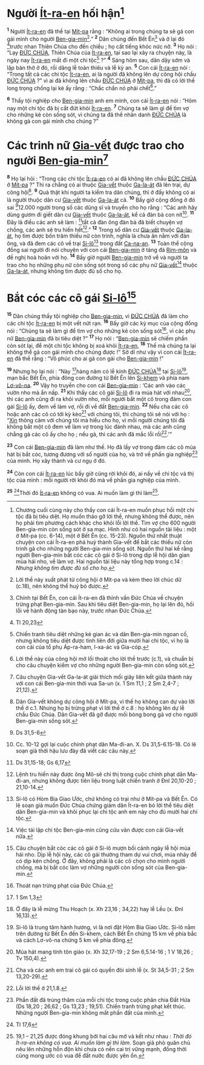 # Người [Ít-ra-en]() hối hận[^1]
<sup><b>1</b></sup> Người [Ít-ra-en]() đã thề tại [Mít-pa]() rằng : “Không ai trong chúng ta sẽ gả con gái mình cho người [Ben-gia-min]()[^2].” <sup><b>2</b></sup> Dân chúng đến Bết Ên[^3] và ở lại đó [^1*]trước nhan Thiên Chúa cho đến chiều ; họ cất tiếng khóc nức nở. <sup><b>3</b></sup> Họ nói : “Lạy [ĐỨC CHÚA](), Thiên Chúa của [Ít-ra-en](), tại sao lại xảy ra chuyện này, là ngày nay [Ít-ra-en]() mất đi một chi tộc[^4] ?” <sup><b>4</b></sup> Sáng hôm sau, dân dậy sớm và lập bàn thờ ở đó, rồi dâng lễ toàn thiêu và lễ kỳ an. <sup><b>5</b></sup> Con cái [Ít-ra-en]() nói : “Trong tất cả các chi tộc [Ít-ra-en](), ai là người đã không lên dự công hội chầu [ĐỨC CHÚA]() ?” vì ai đã không lên chầu [ĐỨC CHÚA]() ở [Mít-pa](), thì đã có lời thề long trọng chống lại kẻ ấy rằng : “Chắc chắn nó phải chết[^5].”

<sup><b>6</b></sup> Thấy tội nghiệp cho [Ben-gia-min]() anh em mình, con cái [Ít-ra-en]() nói : “Hôm nay một chi tộc đã bị cắt đứt khỏi [Ít-ra-en](). <sup><b>7</b></sup> Chúng ta sẽ làm gì để tìm vợ cho những kẻ còn sống sót, vì chúng ta đã thề nhân danh [ĐỨC CHÚA]() là không gả con gái mình cho chúng ?”


# Các trinh nữ [Gia-vết]() được trao cho người [Ben-gia-min]()[^6]
<sup><b>8</b></sup> Họ lại hỏi : “Trong các chi tộc [Ít-ra-en]() có ai đã không lên chầu [ĐỨC CHÚA]() ở [Mít-pa]() ?” Thì ra chẳng có ai thuộc [Gia-vết]() thuộc [Ga-la-át]() đã lên trại, dự công hội[^7]. <sup><b>9</b></sup> Quả thật khi người ta kiểm tra dân chúng, thì ở đấy không có ai là người thuộc dân cư [Gia-vết]() thuộc [Ga-la-át]() cả. <sup><b>10</b></sup> Bấy giờ cộng đồng ở đó sai [^2*]12.000 người trong số các dũng sĩ và truyền cho họ rằng : “Các anh hãy dùng gươm đi giết dân cư [Gia-vết]() thuộc [Ga-la-át](), kể cả đàn bà con nít[^8]. <sup><b>11</b></sup> Đây là điều các anh sẽ làm : [^3*]tất cả đàn ông đàn bà đã biết chuyện vợ chồng, các anh sẽ tru hiến hết[^9].” <sup><b>12</b></sup> Trong số dân cư [Gia-vết]() thuộc [Ga-la-át](), họ tìm được bốn trăm thiếu nữ còn trinh, nghĩa là chưa ăn nằm với đàn ông, và đã đem các cô về trại [Si-lô]()[^10] trong đất [Ca-na-an](). <sup><b>13</b></sup> Toàn thể cộng đồng sai người đi nói chuyện với con cái [Ben-gia-min]() ở tảng đá [Rim-môn]() và đề nghị hoà hoãn với họ. <sup><b>14</b></sup> Bấy giờ người [Ben-gia-min]() trở về và người ta trao cho họ những phụ nữ còn sống sót trong số các phụ nữ [Gia-vết]()[^11] thuộc [Ga-la-át](), nhưng không tìm được đủ số cho họ.


# Bắt cóc các cô gái [Si-lô]()[^12]
<sup><b>15</b></sup> Dân chúng thấy tội nghiệp cho [Ben-gia-min](), vì [ĐỨC CHÚA]() đã làm cho các chi tộc [Ít-ra-en]() bị một vết nứt rạn. <sup><b>16</b></sup> Bấy giờ các kỳ mục của cộng đồng nói : “Chúng ta sẽ làm gì để tìm vợ cho những kẻ còn sống sót[^13], vì các phụ nữ [Ben-gia-min]() đã bị tiêu diệt ?” <sup><b>17</b></sup> Họ nói : “[Ben-gia-min]() sẽ chiếm phần còn sót lại, để một chi tộc không bị xoá khỏi [Ít-ra-en](), <sup><b>18</b></sup> Thế mà chúng ta lại không thể gả con gái mình cho chúng được !” Sở dĩ như vậy vì con cái [Ít-ra-en]() đã thề rằng : “Vô phúc cho ai gả con gái cho [Ben-gia-min]() !”

<sup><b>19</b></sup> Nhưng họ lại nói : “Này [^4*]hàng năm có lễ kính [ĐỨC CHÚA]()[^14] tại [Si-lô]()[^15], mạn bắc Bết Ên, phía đông con đường từ Bết Ên lên [Si-khem]() và phía nam [Lơ-vô-na](). <sup><b>20</b></sup> Vậy họ truyền cho con cái [Ben-gia-min]() : ‘Các anh vào các vườn nho mà ẩn nấp. <sup><b>21</b></sup> Khi thấy các cô gái [Si-lô]() đi ra múa hát với nhau[^16], thì các anh cũng đi ra khỏi vườn nho, mỗi người bắt một cô trong đám con gái [Si-lô]() ấy, đem về làm vợ, rồi đi về đất [Ben-gia-min](). <sup><b>22</b></sup> Nếu cha các cô hoặc anh các cô có tới kỳ kèo[^17] với chúng tôi, thì chúng tôi sẽ nói với họ : “[Xin]() thông cảm với chúng tôi mà hiểu cho họ, vì mỗi người chúng tôi đã không bắt một cô đem về làm vợ trong lúc đánh nhau, mà các anh cũng chẳng gả các cô ấy cho họ ; nếu gả, thì các anh đã mắc lỗi rồi[^18].’”

<sup><b>23</b></sup> Con cái [Ben-gia-min]() đã làm như thế. Họ đã lấy vợ trong đám các cô múa hát bị bắt cóc, tương đương với số người của họ, và trở về phần gia nghiệp[^19] của mình. Họ xây thành và cư ngụ ở đó.

<sup><b>24</b></sup> Còn con cái [Ít-ra-en]() lúc bấy giờ cũng rời khỏi đó, ai nấy về chi tộc và thị tộc của mình : mỗi người rời khỏi đó mà về phần gia nghiệp của mình.

<sup><b>25</b></sup> [^5*]Thời đó [Ít-ra-en]() không có vua. Ai muốn làm gì thì làm[^20].

[^1]: Chương cuối cùng này cho thấy con cái Ít-ra-en muốn phục hồi một chi tộc đã bị tiêu diệt. Họ muốn tháo gỡ lời thề, nhưng không thể được, nên họ phải tìm phương cách khác cho khỏi lỗi lời thề. Tìm vợ cho 600 người Ben-gia-min còn sống sót ở sa mạc. Hình như có hai nguồn tài liệu : một ở Mít-pa (cc. 6-14), một ở Bết Ên (cc. 15-23). Nguồn thứ nhất thuật chuyện con cái Ít-ra-en phá huỷ thành Gia-vết để bắt các thiếu nữ còn trinh gả cho những người Ben-gia-min sống sót. Nguồn thứ hai kể rằng người Ben-gia-min bắt cóc các cô gái ở Si-lô trong dịp lễ hội dân gian mùa hái nho, về làm vợ. Hai nguồn tài liệu này tổng hợp trong c.14 : *Nhưng không tìm được đủ số cho họ*.
[^2]: Lời thề này xuất phát từ công hội ở Mít-pa và kèm theo lời chúc dữ (c.18), nên không thể huỷ bỏ được.
[^3]: Chính tại Bết Ên, con cái Ít-ra-en đã thỉnh vấn Đức Chúa về chuyện trừng phạt Ben-gia-min. Sau khi tiêu diệt Ben-gia-min, họ lại lên đó, hối lỗi về hành động tàn bạo này, trước nhan Đức Chúa.
[^4]: Chiến tranh tiêu diệt những kẻ gian ác và dân Ben-gia-min ngoan cố, nhưng không tiêu diệt được tình liên đới giữa mười hai chi tộc, vì họ là con cái của tổ phụ Áp-ra-ham, I-xa-ác và Gia-cóp.
[^5]: Lời thề này của công hội mở lối thoát cho lời thề trước (c.1), và chuẩn bị cho câu chuyện kiếm vợ cho những người Ben-gia-min còn sống sót.
[^6]: Câu chuyện Gia-vết Ga-la-át giải thích mối giây liên kết giữa thành này với con cái Ben-gia-min thời vua Sa-un (x. 1 Sm 11,1 ; 2 Sm 2,4-7 ; 21,12).
[^7]: Dân Gia-vết không dự công hội ở Mít-pa, vì thế họ không can dự vào lời thề ở c.1. Nhưng họ bị trừng phạt vì lời thề ở c.8 : họ không lên dự lễ chầu Đức Chúa. Dân Gia-vết đã gỡ được mối bòng bong gả vợ cho người Ben-gia-min sống sót.
[^8]: Cc. 10-12 gợi lại cuộc chinh phạt dân Ma-đi-an. X. Ds 31,5-6.15-18. Có lẽ soạn giả thời hậu lưu đày đã viết các câu này.
[^9]: Lệnh tru hiến này được ông Mô-sê chỉ thị trong cuộc chinh phạt dân Ma-đi-an, nhưng không được tiên liệu trong luật chiến tranh ở Đnl 20,10-20 ; 21,10-14.
[^10]: Si-lô có Hòm Bia Giao Ước, chứ không có trại như ở Mít-pa và Bết Ên. Có lẽ soạn giả muốn Đức Chúa chứng giám dân Ít-ra-en bỏ lời thề tiêu diệt dân Ben-gia-min và khôi phục lại chi tộc anh em này cho đủ mười hai chi tộc.
[^11]: Việc tái lập chi tộc Ben-gia-min cũng cứu vãn được con cái Gia-vết nữa.
[^12]: Câu chuyện bắt cóc các cô gái ở Si-lô mượn bối cảnh ngày lễ hội mùa hái nho. Dịp lễ hội này, các cô gái thường tham dự vui chơi, múa nhảy để có dịp kén chồng. Ở đây, không phải là các cô chọn cho mình người chồng, mà bị bắt cóc làm vợ những người còn sống sót của Ben-gia-min.
[^13]: Thoát nạn trừng phạt của Đức Chúa.
[^14]: Ở đây là lễ mừng Thu Hoạch (x. Xh 23,16 ; 34,22) hay lễ Lều (x. Đnl 16,13).
[^15]: Si-lô là trung tâm hành hương, vì là nơi đặt Hòm Bia Giao Ước. Si-lô nằm trên đường từ Bết Ên đến Si-khem, cách Bết Ên chừng 15 km về phía bắc và cách Lơ-vô-na chừng 5 km về phía đông.
[^16]: Múa hát mang tính tôn giáo (x. Xh 32,17-19 ; 2 Sm 6,5.14-16 ; 1 V 18,26 ; Tv 150,4).
[^17]: Cha và các anh em trai cô gái có quyền đòi sính lễ (x. St 34,5-31 ; 2 Sm 13,20-29).
[^18]: Lỗi lời thề ở 21,1.8.
[^19]: Phần đất đã trúng thăm của mỗi chi tộc trong cuộc phân chia Đất Hứa (Ds 18,20 ; 26,62 ; Gs 13,23 ; 19,51). Chiến tranh trừng phạt kết thúc. Những người Ben-gia-min không mất phần đất của mình.
[^20]: 19,1 – 21,25 được đóng khung bởi hai câu mở và kết như nhau : *Thời đó Ít-ra-en không có vua. Ai muốn làm gì thì làm*. Soạn giả phò quân chủ nêu lên những hỗn độn khi chưa có nền cai trị vững mạnh, đồng thời cũng mong ước có vua để đất nước được yên ổn.
[^1*]: Tl 20,23
[^2*]: Ds 31,5-6
[^3*]: Ds 31,15-18; Gs 6,17
[^4*]: 1 Sm 1,3
[^5*]: Tl 17,6